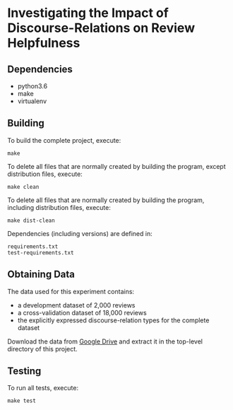 # Investigating the Impact of Discourse-Relations on Review Helpfulness

Dependencies
------------

* python3.6
* make
* virtualenv

Building
--------

To build the complete project, execute:

    make

To delete all files that are normally created by building the program, except
distribution files, execute:

    make clean

To delete all files that are normally created by building the program,
including distribution files, execute:

    make dist-clean

Dependencies (including versions) are defined in:

	requirements.txt
	test-requirements.txt

Obtaining Data
--------------

The data used for this experiment contains:

* a development dataset of 2,000 reviews
* a cross-validation dataset of 18,000 reviews
* the explicitly expressed discourse-relation types for the complete dataset

Download the data from [Google Drive](https://drive.google.com/open?id=0B4FHGozCmQFEeTQtMUEzLWpLcTA) and extract it in the top-level directory of this project.

Testing
-------

To run all tests, execute:

	make test
